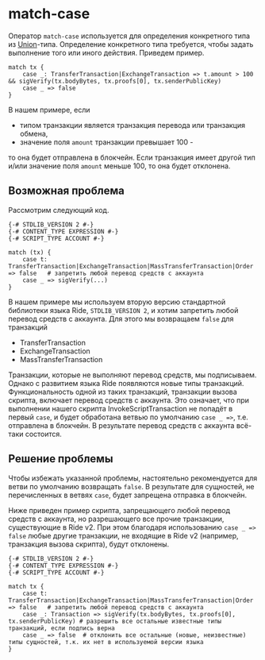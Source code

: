 # match-case

Оператор `match-case` используется для определения конкретного типа из [Union](/en/ride/data-types/union)-типа. Определение конкретного типа требуется, чтобы задать выполнение того или иного действия. Приведем пример.

```ride
match tx {
    case _: TransferTransaction|ExchangeTransaction => t.amount > 100 && sigVerify(tx.bodyBytes, tx.proofs[0], tx.senderPublicKey)
    case _ => false
}
```

В нашем примере, если

* типом транзакции является транзакция перевода или транзакция обмена,
* значение поля `amount` транзакции превышает 100 -

то она будет отправлена в блокчейн. Если транзакция имеет другой тип и/или значение поля `amount` меньше 100, то она будет отклонена.

## Возможная проблема

Рассмотрим следующий код.

```ride
{-# STDLIB_VERSION 2 #-}
{-# CONTENT_TYPE EXPRESSION #-}
{-# SCRIPT_TYPE ACCOUNT #-}

match (tx) {
    case t: TransferTransaction|ExchangeTransaction|MassTransferTransaction|Order => false   # запретить любой перевод средств с аккаунта
    case _ => sigVerify(...)
}
```

В нашем примере мы используем вторую версию стандартной библиотеки языка Ride, `STDLIB_VERSION 2`, и хотим запретить любой перевод средств с аккаунта. Для этого мы возвращаем `false` для транзакций  

* TransferTransaction
* ExchangeTransaction
* MassTransferTransaction

Транзакции, которые не выполняют перевод средств, мы подписываем. Однако с развитием языка Ride появляются новые типы транзакций. Функциональность одной из таких транзакций, транзакции вызова скрипта, включает перевод средств с аккаунта. Это означает, что при выполнении нашего скрипта InvokeScriptTransaction не попадёт в первый `case`, и будет обработана ветвью по умолчанию `case _ =>`, т.е. отправлена в блокчейн. В результате перевод средств с аккаунта всё-таки состоится.

## Решение проблемы

Чтобы избежать указанной проблемы, настоятельно рекомендуется для ветви по умолчанию возвращать `false`. В результате для сущностей, не перечисленных в ветвях `case`, будет запрещена отправка в блокчейн.

Ниже приведен пример скрипта, запрещающего любой перевод средств с аккаунта, но разрешающего все прочие транзакции, существующие в Ride v2. При этом благодаря использованию `case _ => false` любые другие транзакции, не входящие в Ride v2 (например, транзакция вызова скрипта), будут отклонены.  

```ride
{-# STDLIB_VERSION 2 #-}
{-# CONTENT_TYPE EXPRESSION #-}
{-# SCRIPT_TYPE ACCOUNT #-}
  
match tx {
    case t: TransferTransaction|ExchangeTransaction|MassTransferTransaction|Order => false   # запретить любой перевод средств с аккаунта
    case _: Transaction => sigVerify(tx.bodyBytes, tx.proofs[0], tx.senderPublicKey) # разрешить все остальные известные типы транзакций, если подпись верна
    case _ => false  # отклонить все остальные (новые, неизвестные) типы сущностей, т.к. их нет в используемой версии языка
}
```
